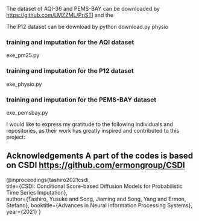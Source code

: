  
The dataset of AQI-36 and PEMS-BAY can be downloaded by https://github.com/LMZZML/PriSTI and the 

The P12 dataset can be download by python download.py physio


### training and imputation for the AQI dataset 
exe_pm25.py
### training and imputation for the P12 dataset  
exe_physio.py
### training and imputation for the PEMS-BAY dataset 
exe_pemsbay.py

I would like to express my gratitude to the following individuals and repositories, as their work has greatly inspired and contributed to this project:

## Acknowledgements  A part of the codes is based on CSDI https://github.com/ermongroup/CSDI
@inproceedings{tashiro2021csdi,  
title={CSDI: Conditional Score-based Diffusion Models for Probabilistic Time Series Imputation},   
author={Tashiro, Yusuke and Song, Jiaming and Song, Yang and Ermon, Stefano}, 
booktitle={Advances in Neural Information Processing Systems},   
year={2021} 
}



